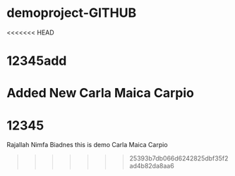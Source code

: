 # demoproject-GITHUB

<<<<<<< HEAD
# 12345add

Added New  Carla Maica Carpio
=======
# 12345


Rajallah Nimfa Biadnes
this is demo
Carla Maica Carpio
>>>>>>> 25393b7db066d6242825dbf35f2ad4b82da8aa6